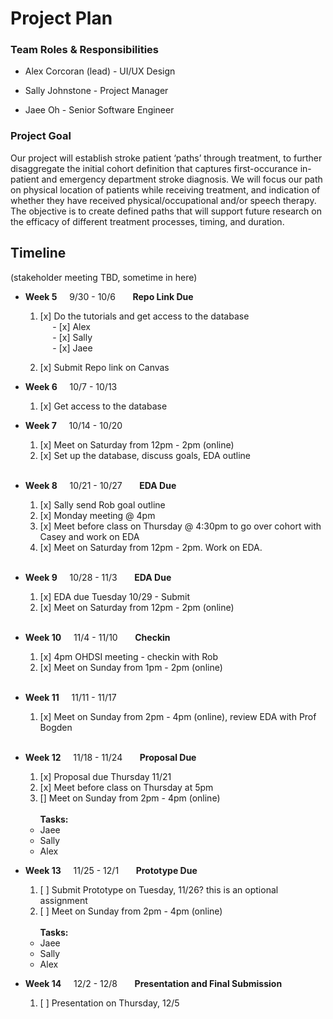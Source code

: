 # Project Plan

### Team Roles & Responsibilities

- Alex Corcoran (lead) - UI/UX Design

- Sally Johnstone - Project Manager

- Jaee Oh - Senior Software Engineer
  <br>

### Project Goal

Our project will establish stroke patient ‘paths’ through treatment, to further disaggregate the initial cohort definition that captures first-occurance in-patient and emergency department stroke diagnosis. We will focus our path on physical location of patients while receiving treatment, and indication of whether they have received physical/occupational and/or speech therapy. The objective is to create defined paths that will support future research on the efficacy of different treatment processes, timing, and duration.

## Timeline

(stakeholder meeting TBD, sometime in here)

- **Week 5** &nbsp; &nbsp; 9/30 - 10/6 &nbsp; &nbsp; &nbsp; **Repo Link Due**

  1. [x] Do the tutorials and get access to the database <br>
         &nbsp; &nbsp; &nbsp;- [x] Alex <br>
         &nbsp; &nbsp; &nbsp;- [x] Sally <br>
         &nbsp; &nbsp; &nbsp;- [x] Jaee <br>

  2. [x] Submit Repo link on Canvas

- **Week 6** &nbsp; &nbsp; 10/7 - 10/13

  1. [x] Get access to the database

- **Week 7** &nbsp; &nbsp; 10/14 - 10/20
  1. [x] Meet on Saturday from 12pm - 2pm (online)
  2. [x] Set up the database, discuss goals, EDA outline
         <br>
         <br>
- **Week 8** &nbsp; &nbsp; 10/21 - 10/27 &nbsp; &nbsp; &nbsp; **EDA Due**
  1. [x] Sally send Rob goal outline
  2. [x] Monday meeting @ 4pm
  3. [x] Meet before class on Thursday @ 4:30pm to go over cohort with Casey and work on EDA
  4. [x] Meet on Saturday from 12pm - 2pm. Work on EDA.
         <br>
         <br>
- **Week 9** &nbsp; &nbsp; 10/28 - 11/3 &nbsp; &nbsp; &nbsp; **EDA Due**
  1. [x] EDA due Tuesday 10/29 - Submit
  2. [x] Meet on Saturday from 12pm - 2pm (online)
         <br>
         <br>
- **Week 10** &nbsp; &nbsp; 11/4 - 11/10 &nbsp; &nbsp; &nbsp; **Checkin**
  1. [x] 4pm OHDSI meeting - checkin with Rob
  2. [x] Meet on Sunday from 1pm - 2pm (online)
         <br>
         <br>
- **Week 11** &nbsp; &nbsp; 11/11 - 11/17
  1. [x] Meet on Sunday from 2pm - 4pm (online), review EDA with Prof Bogden
         <br>
         <br>
- **Week 12** &nbsp; &nbsp; 11/18 - 11/24 &nbsp; &nbsp; &nbsp; **Proposal Due**

  1. [x] Proposal due Thursday 11/21
  2. [x] Meet before class on Thursday at 5pm
  3. [] Meet on Sunday from 2pm - 4pm (online)
     <br>
     <br>
     **Tasks:**

  - Jaee
  - Sally
  - Alex

- **Week 13** &nbsp; &nbsp; 11/25 - 12/1 &nbsp; &nbsp; &nbsp; **Prototype Due**
  1. [ ] Submit Prototype on Tuesday, 11/26? this is an optional assignment
  2. [ ] Meet on Sunday from 2pm - 4pm (online)
         <br>
         <br>
         **Tasks:**
  - Jaee
  - Sally
  - Alex
- **Week 14** &nbsp; &nbsp; 12/2 - 12/8 &nbsp; &nbsp; &nbsp; **Presentation and Final Submission**
  1. [ ] Presentation on Thursday, 12/5
         <br>
         <br>
